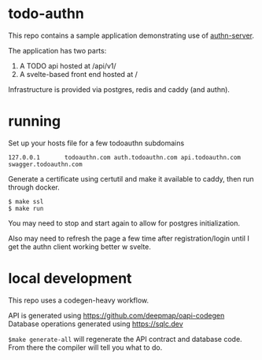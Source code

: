 # todo-authn

This repo contains a sample application demonstrating use of [authn-server](https://github.com/keratin/authn-server).

The application has two parts:

1. A TODO api hosted at /api/v1/
2. A svelte-based front end hosted at /

Infrastructure is provided via postgres, redis and caddy (and authn).

# running

Set up your hosts file for a few todoauthn subdomains
```
127.0.0.1       todoauthn.com auth.todoauthn.com api.todoauthn.com swagger.todoauthn.com
```

Generate a certificate using certutil and make it available to caddy, then run through docker.
```shell
$ make ssl
$ make run
```

You may need to stop and start again to allow for postgres initialization.

Also may need to refresh the page a few time after registration/login until I get the authn client working better w svelte.
# local development

This repo uses a codegen-heavy workflow.

API is generated using https://github.com/deepmap/oapi-codegen
Database operations generated using https://sqlc.dev

`$make generate-all` will regenerate the API contract and database code.  
From there the compiler will tell you what to do.